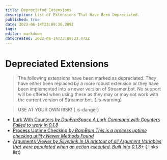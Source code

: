 ```yaml
---
title: Depreciated Extensions
description: List of Extensions That Have Been Depreciated.
published: true
date: 2022-06-14T23:09:36.289Z
tags: 
editor: markdown
dateCreated: 2022-06-14T23:09:33.472Z
---
```


# Depreciated Extensions
>The following extensions have been marked as depreciated.  They have either been replaced by a more robust extension or they have been implemented into a newer version of Streamer.bot.
No support will be offered when using these as they may or may not work with the current version of Streamer.bot.
{.is-warning}

>USE AT YOUR OWN RISK!
{.is-danger}

* [Lurk With Counters *by DanFrmSpace* *A Lurk Command with Counters* *Failed to work in 0.1.8*](/en/depreciated/lurk-command-with-counters)
* [Process Uptime Checking *by BamBam* *This is a process uptime checking utility* *Newer Methods Found*](/en/depreciated/process-uptime-checking)
* [Arguments Viewer *by Silverlink* *In UI printout of all Argument Variables that were populated when an action executed.* *Built into 0.1.8+*](/en/depreciated/arguments-viewer)
{.links-list}